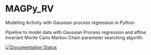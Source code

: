 # MAGPy_RV
Modeling Activity with Gaussian process regression in Python

Pipeline to model data with Gaussian Process regression and affine invariant Monte Carlo Markov Chain parameter searching algorith.

[![Documentation Status](https://readthedocs.org/projects/MAGPy_RV/badge/?version=latest)](http://magpy_rv.readthedocs.io/en/latest/?badge=latest)